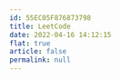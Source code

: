 ```yaml
---
id: 55EC05F876873798
title: LeetCode
date: 2022-04-16 14:12:15
flat: true
article: false
permalink: null
---
```

